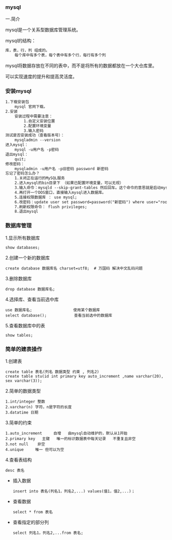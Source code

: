 ### mysql

一.简介

mysql是一个关系型数据库管理系统。

mysql的结构：

```python
库，表，行，列 组成的。
	每个库中有多个表，每个表中有多个行，每行有多个列
```

mysql将数据存放在不同的表中，而不是将所有的数据都放在一个大仓库里。

可以实现速度的提升和提高灵活度。

### 安装mysql

```markdown
1.下载安装包
	mysql 官网下载。
2.安装
	安装过程中需要注意：
		1.自定义安装位置
		2.配置环境变量
		3.输入密码
测试是否安装成功（查看版本号）：
	mysqladmin --version  
进入mysql：
	mysql -u用户名 -p密码
退出mysql：
	quit;
修改密码：
	mysqladmin -u用户名 -p旧密码 password 新密码
忘记了密码怎么办？
	1.关闭正在运行的MySQL服务
	2.进入mysql的bin目录下 （如果已配置环境变量，可以无视）
	3.输入命令：mysqld --skip-grant-tables 然后回车。这个命令的意思就是启动mysql服务的时候跳过权限表认证
	4.再打开一个DOS窗口，直接输入mysql进入数据库。
	5.连接权限数据库 ： use mysql;
	6.改密码：update user set password=password("新密码") where user="root";
	7.刷新权限命令： flush privileges;
	8.退出mysql
```

### 数据库管理

1.显示所有数据库

```mysql
show databases;
```

2.创建一个新的数据库

```mysql
create database 数据库名 charset=utf8;  # 万国码 解决中文乱码问题
```

3.删除数据库

```mysql
drop database 数据库名;
```

4.选择库、查看当前选中库

```mysql
use 数据库名;                  使用某个数据库
select database();            查看当前选中的数据库
```

5.查看数据库中的表

```mysql
show tables;
```

### 简单的建表操作

1.创建表

```mysql
create table 表名(列名 数据类型 约束 , 列名2)
create table stu(id int primary key auto_increment ,name varchar(20), sex varchar(3));
```

2.简单的数据类型

```mysql
1.int/integer 整数
2.varchar(n) 字符，n是字符的长度
3.datatime 日期
```

3.简单的约束

```mysql
1.auto_increment     自增   由mysql自动维护的，默认从1开始
2.primary key   主键   唯一的标识数据表中每天记录   不重复且非空
3.not null    非空
4.unique     唯一 但可以为空
```

4.查看表结构

```mysql
desc 表名
```

- 插入数据

  ```mysql
  insert into 表名(列名1，列名2,...) values(值1，值2,...)；
  ```

- 查看数据

  ```
  select * from 表名    
  ```

- 查看指定的部分列

  ```mysql
  select 列名1，列名2,...from 表名;
  ```

  ​









